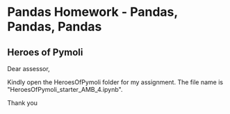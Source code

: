 # Pandas Homework - Pandas, Pandas, Pandas

## Heroes of Pymoli

Dear assessor,

Kindly open the HeroesOfPymoli folder for my assignment. The file name is "HeroesOfPymoli_starter_AMB_4.ipynb".

Thank you
